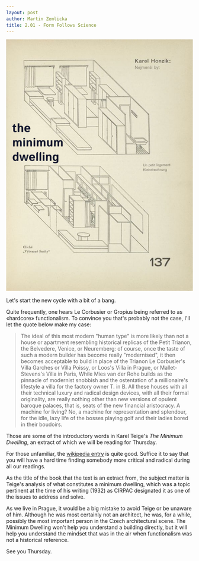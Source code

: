 ```yaml
---
layout: post
author: Martin Zemlicka
title: 2.01 - Form Follows Science
---
```


![](/img/13.03.10.minimum.dwelling.jpg)

Let's start the new cycle with a bit of a bang.

Quite frequently, one hears Le Corbusier or Gropius being referred to as
«hardcore» functionalism. To convince you that's probably not the case, I'll
let the quote below make my case:

> The ideal of this most modern "human type" is more likely than not a house or
> apartment resembling historical replicas of the Petit Trianon, the
> Belvedere, Venice, or Neuremberg: of course, once the taste of such a modern
> builder has become really "modernised", it then becomes acceptable to build
> in place of the Trianon Le Corbusier's Villa Garches or Villa Poissy, or
> Loos's Villa in Prague, or Mallet-Stevens's Villa in Paris, While Mies van
> der Rohe builds as the pinnacle of modernist snobbish and the ostentation of
> a millionaire's lifestyle a villa for the factory owner T. in B. All these
> houses with all their technical luxury and radical design devices, with all
> their formal originality, are really nothing other than new versions of
> opulent baroque palaces, that is, seats of the new financial aristocracy. A
> machine for living? No, a machine for representation and splendour, for the
> idle, lazy life of the bosses playing golf and their ladies bored in their
> boudoirs.

Those are some of the introductory words in Karel Teige's _The Minimum
Dwelling_, an extract of which we will be reading for Thursday.

For those unfamiliar, the [wikipedia
entry](http://en.wikipedia.org/wiki/Karel_Teige) is quite good. Suffice it to
say that you will have a hard time finding somebody more critical and radical
during all our readings.

As the title of the book that the text is an extract from, the subject matter
is Teige's analysis of what constitutes a minimum dwelling, which was a topic
pertinent at the time of his writing (1932) as CIRPAC designated it as one of
the issues to address and solve.

As we live in Prague, it would be a big mistake to avoid Teige or be unaware of
him. Although he was most certainly not an architect, he was, for a while,
possibly the most important person in the Czech architectural scene. The
Minimum Dwelling won't help you understand a building directly, but it will
help you understand the mindset that was in the air when functionalism was not
a historical reference.

See you Thursday.
